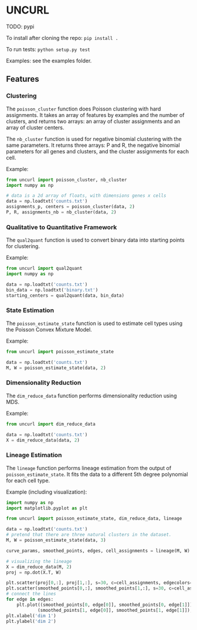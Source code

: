 UNCURL
======

TODO: pypi

To install after cloning the repo: `pip install .`

To run tests: `python setup.py test`

Examples: see the examples folder.

## Features

### Clustering

The `poisson_cluster` function does Poisson clustering with hard assignments. It takes an array of features by examples and the number of clusters, and returns two arrays: an array of cluster assignments and an array of cluster centers.

The `nb_cluster` function is used for negative binomial clustering with the same parameters. It returns three arrays: P and R, the negative binomial parameters for all genes and clusters, and the cluster assignments for each cell.

Example:

```python
from uncurl import poisson_cluster, nb_cluster
import numpy as np

# data is a 2d array of floats, with dimensions genes x cells
data = np.loadtxt('counts.txt')
assignments_p, centers = poisson_cluster(data, 2)
P, R, assignments_nb = nb_cluster(data, 2)
```


### Qualitative to Quantitative Framework

The `qual2quant` function is used to convert binary data into starting points for clustering.

Example:

```python
from uncurl import qual2quant
import numpy as np

data = np.loadtxt('counts.txt')
bin_data = np.loadtxt('binary.txt')
starting_centers = qual2quant(data, bin_data)
```

### State Estimation

The `poisson_estimate_state` function is used to estimate cell types using the Poisson Convex Mixture Model.

Example:

```python
from uncurl import poisson_estimate_state

data = np.loadtxt('counts.txt')
M, W = poisson_estimate_state(data, 2)
```

### Dimensionality Reduction

The `dim_reduce_data` function performs dimensionality reduction using MDS.

Example:
```python
from uncurl import dim_reduce_data

data = np.loadtxt('counts.txt')
X = dim_reduce_data(data, 2)
```

### Lineage Estimation

The `lineage` function performs lineage estimation from the output of `poisson_estimate_state`. It fits the data to a different 5th degree polynomial for each cell type.

Example (including visualization):

```python
import numpy as np
import matplotlib.pyplot as plt

from uncurl import poisson_estimate_state, dim_reduce_data, lineage

data = np.loadtxt('counts.txt')
# pretend that there are three natural clusters in the dataset.
M, W = poisson_estimate_state(data, 3)

curve_params, smoothed_points, edges, cell_assignments = lineage(M, W)

# visualizing the lineage
X = dim_reduce_data(M, 2)
proj = np.dot(X.T, W)

plt.scatter(proj[0,:], proj[1,:], s=30, c=cell_assignments, edgecolors='none', alpha=0.7)
plt.scatter(smoothed_points[0,:], smoothed_points[1,:], s=30, c=cell_assignments, edgecolors='none', alpha=0.7)
# connect the lines
for edge in edges:
    plt.plot((smoothed_points[0, edge[0]], smoothed_points[0, edge[1]]),
            (smoothed_points[1, edge[0]], smoothed_points[1, edge[1]]), 'black', linewidth=2)
plt.xlabel('dim 1')
plt.ylabel('dim 2')
```
